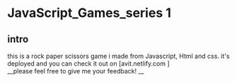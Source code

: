 ﻿# JavaScript_Games_series 1
 ## intro
 
 this is a rock paper scissors game i made from Javascript, Html and css. 
 it's deployed and you can check it out on [avit.netlify.com ]<br>
 __please feel free to give me your feedback! __
